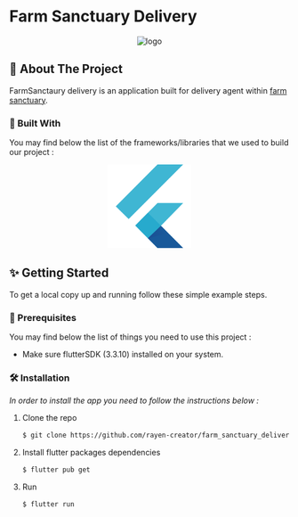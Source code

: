 # Farm Sanctuary Delivery
  <p align="center">
  <img src="https://user-images.githubusercontent.com/57809239/221370824-2a33719b-9492-4bd5-aa96-f514d8f6846a.png"  alt="logo" width="40%" height="330px" />
  </p>
  
  ## 📃 About The Project
  FarmSanctaury delivery is an application built for delivery agent within  [farm sanctuary](https://github.com/rayen-creator/farm_sanctuary).
  ### 🚀 Built With
   You may find below the list of the frameworks/libraries that we used to build our project :
<br/>


  <div align="center">
  <img src="https://github.com/devicons/devicon/blob/master/icons/flutter/flutter-original.svg" alt="flutter"  width="150" height="150" />
  </div>
  
<!-- GETTING STARTED -->
## ✨ Getting Started
To get a local copy up and running follow these simple example steps.

### 🚧 Prerequisites

You may find below the list of things you need to use this project :
* Make sure flutterSDK (3.3.10) installed on your system.

### 🛠 Installation

_In order to install the app you need to follow the instructions below :_

1. Clone the repo
   ```sh
   $ git clone https://github.com/rayen-creator/farm_sanctuary_delivery
   ```
2. Install flutter packages dependencies 
   ```sh
   $ flutter pub get
   ```
   
3. Run 
   ```sh
   $ flutter run
   ```
